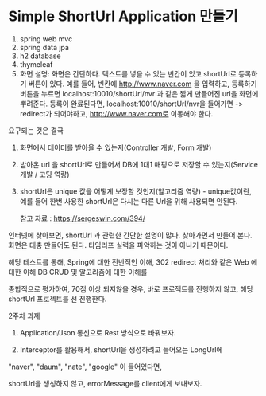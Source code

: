 # Simple ShortUrl Application 만들기

1. spring web mvc
2. spring data jpa 
3. h2 database
4. thymeleaf
1. 화면 설명: 화면은 간단하다. 텍스트를 넣을 수 있는 빈칸이 있고 shortUrl로 등록하기 버튼이 있다.
예를 들어,
빈칸에 http://www.naver.com 을 입력하고, 등록하기 버튼을 누르면 localhost:10010/shortUrl/nvr 과 같은 짧게 만들어진 url을 화면에 뿌려준다.
등록이 완료된다면, localhost:10010/shortUrl/nvr을 들어가면 -> redirect가 되어야하고, http://www.naver.com로 이동해야 한다.

요구되는 것은 결국
 1. 화면에서 데이터를 받아올 수 있는지(Controller 개발, Form 개발)
 2. 받아온 url 을 shortUrl로 만들어서 DB에 1대1 매핑으로 저장할 수 있는지(Service 개발 / 코딩 역량)
 3. shortUrl은 unique 값을 어떻게 보장할 것인지(알고리즘 역량) - unique값이란, 예를 들어 한번 사용한 shortUrl은 다시는 다른 Url을 위해 사용되면 안된다.


    참고 자료 : https://sergeswin.com/394/


인터넷에 찾아보면, shortUrl 과 관련한 간단한 설명이  많다. 찾아가면서 만들어 본다.
화면은 대충 만들어도 된다. 타임리프 실력을 파악하는 것이 아니기 때문이다.

해당 테스트를 통해,
Spring에 대한 전반적인 이해,
302 redirect 처리와 같은 Web 에 대한 이해
DB CRUD 및 알고리즘에 대한 이해를 

종합적으로 평가하여,
70점 이상 되지않을 경우, 바로 프로젝트를 진행하지 않고,
해당 shortUrl 프로젝트를 선 진행한다.


2주차 과제

1. Application/Json 통신으로 Rest 방식으로 바꿔보자.

2. Interceptor를 활용해서, shortUrl을 생성하려고 들어오는 LongUrl에

 "naver",  "daum", "nate", "google" 이 들어있다면,
 
shortUrl을 생성하지 않고, errorMessage를 client에게 보내보자.


